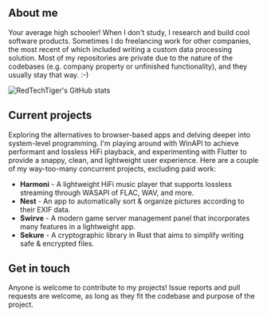 ## About me
Your average high schooler! When I don't study, I research and build cool software products. Sometimes I do freelancing work for other companies, the most recent of which included writing a custom data processing solution. Most of my repositories are private due to the nature of the codebases (e.g. company property or unfinished functionality), and they usually stay that way. :-)

![RedTechTiger's GitHub stats](https://github-readme-stats.vercel.app/api?username=redtechtiger&show_icons=true&theme=radical)

## Current projects
Exploring the alternatives to browser-based apps and delving deeper into system-level programming. I'm playing around with WinAPI to achieve performant and lossless HiFi playback, and experimenting with Flutter to provide a snappy, clean, and lightweight user experience. Here are a couple of my way-too-many concurrent projects, excluding paid work:
- **Harmoni** - A lightweight HiFi music player that supports lossless streaming through WASAPI of FLAC, WAV, and more.
- **Nest** - An app to automatically sort & organize pictures according to their EXIF data.
- **Swirve** - A modern game server management panel that incorporates many features in a lightweight app.
- **Sekure** - A cryptographic library in Rust that aims to simplify writing safe & encrypted files.

## Get in touch
Anyone is welcome to contribute to my projects! Issue reports and pull requests are welcome, as long as they fit the codebase and purpose of the project.
